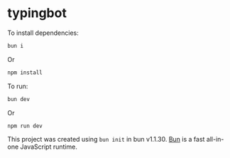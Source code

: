 # typingbot

To install dependencies:

```bash
bun i
```

Or 

```bash
npm install
```

To run:

```bash
bun dev
```

Or

```bash
npm run dev
```

This project was created using `bun init` in bun v1.1.30. [Bun](https://bun.sh) is a fast all-in-one JavaScript runtime.
